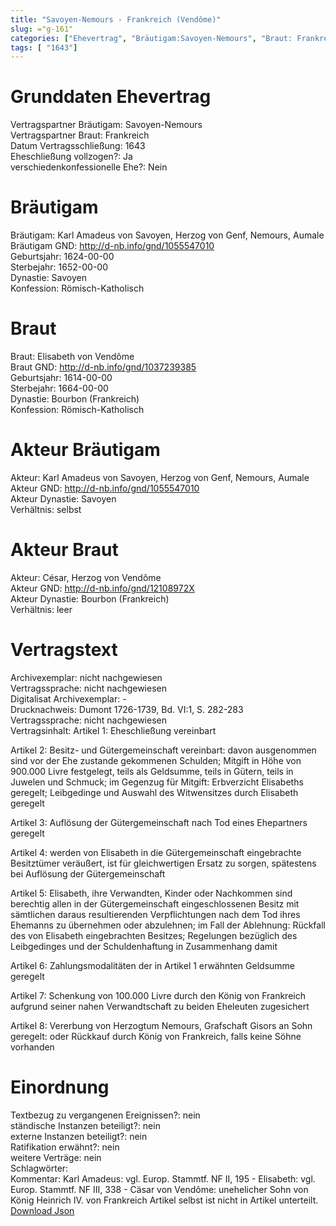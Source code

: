 ```yaml
---
title: "Savoyen-Nemours - Frankreich (Vendôme)"
slug: ="g-161"
categories: ["Ehevertrag", "Bräutigam:Savoyen-Nemours", "Braut: Frankreich", "Eheschließung vollzogen?:Ja", "verschiedenkonfessionelle Ehe?:Nein", "Dynastie Bräutigam:Savoyen", "Akteur Bräutigam:Karl Amadeus von Savoyen, Herzog von Genf, Nemours, Aumale", "Akteur Braut:César, Herzog von Vendôme", "Textbezug?:nein", "Ständisch?:nein", "Ratifikation?:nein", "Sonstiges?:nein", "Bräutigam:Savoyen-Nemours", "Braut: Frankreich"]
tags: [ "1643"]
---
```

<!--more-->

# Grunddaten Ehevertrag

Vertragspartner Bräutigam: Savoyen-Nemours<br>
Vertragspartner Braut: Frankreich<br>
Datum Vertragsschließung: 1643<br>
Eheschließung vollzogen?: Ja<br>
verschiedenkonfessionelle Ehe?: Nein<br>
# Bräutigam

Bräutigam: Karl Amadeus von Savoyen, Herzog von Genf, Nemours, Aumale<br>
Bräutigam GND: http://d-nb.info/gnd/1055547010<br>
Geburtsjahr: 1624-00-00<br>
Sterbejahr: 1652-00-00<br>
Dynastie: Savoyen<br>
Konfession: Römisch-Katholisch<br>
# Braut

Braut: Elisabeth von Vendôme<br>
Braut GND: http://d-nb.info/gnd/1037239385<br>
Geburtsjahr: 1614-00-00<br>
Sterbejahr: 1664-00-00<br>
Dynastie: Bourbon (Frankreich)<br>
Konfession: Römisch-Katholisch<br>
# Akteur Bräutigam

Akteur: Karl Amadeus von Savoyen, Herzog von Genf, Nemours, Aumale<br>
Akteur GND: http://d-nb.info/gnd/1055547010<br>
Akteur Dynastie: Savoyen<br>
Verhältnis: selbst<br>
# Akteur Braut

Akteur: César, Herzog von Vendôme<br>
Akteur GND: http://d-nb.info/gnd/12108972X<br>
Akteur Dynastie: Bourbon (Frankreich)<br>
Verhältnis: leer<br>
# Vertragstext

Archivexemplar: nicht nachgewiesen<br>
Vertragssprache: nicht nachgewiesen<br>
Digitalisat Archivexemplar: -<br>
Drucknachweis: Dumont 1726-1739, Bd. VI:1, S. 282-283<br>
Vertragssprache: nicht nachgewiesen<br>
Vertragsinhalt: Artikel 1: Eheschließung vereinbart

Artikel 2: Besitz- und Gütergemeinschaft vereinbart: davon ausgenommen sind vor der Ehe zustande gekommenen Schulden; Mitgift in Höhe von 900.000 Livre festgelegt, teils als Geldsumme, teils in Gütern, teils in Juwelen und Schmuck; im Gegenzug für Mitgift: Erbverzicht Elisabeths geregelt; Leibgedinge und Auswahl des Witwensitzes durch Elisabeth geregelt

Artikel 3: Auflösung der Gütergemeinschaft nach Tod eines Ehepartners geregelt

Artikel 4: werden von Elisabeth in die Gütergemeinschaft eingebrachte Besitztümer veräußert, ist für gleichwertigen Ersatz zu sorgen, spätestens bei Auflösung der Gütergemeinschaft 

Artikel 5: Elisabeth, ihre Verwandten, Kinder oder Nachkommen sind berechtig allen in der Gütergemeinschaft eingeschlossenen Besitz mit sämtlichen daraus resultierenden Verpflichtungen nach dem Tod ihres Ehemanns zu übernehmen oder abzulehnen; im Fall der Ablehnung: Rückfall des von Elisabeth eingebrachten Besitzes; Regelungen bezüglich des Leibgedinges und der Schuldenhaftung in Zusammenhang damit

Artikel 6: Zahlungsmodalitäten der in Artikel 1 erwähnten Geldsumme geregelt

Artikel 7: Schenkung von 100.000 Livre durch den König von Frankreich aufgrund seiner nahen Verwandtschaft zu beiden Eheleuten zugesichert

Artikel 8: Vererbung von Herzogtum Nemours, Grafschaft Gisors an Sohn geregelt: oder Rückkauf durch König von Frankreich, falls keine Söhne vorhanden<br>
# Einordnung

Textbezug zu vergangenen Ereignissen?: nein<br>
ständische Instanzen beteiligt?: nein<br>
externe Instanzen beteiligt?: nein<br>
Ratifikation erwähnt?: nein<br>
weitere Verträge: nein<br>
Schlagwörter: <br>
Kommentar: Karl Amadeus: vgl. Europ. Stammtf. NF II, 195 - Elisabeth: vgl. Europ. Stammtf. NF III, 338 - Cäsar von Vendôme: unehelicher Sohn von König Heinrich IV. von Frankreich
Artikel selbst ist nicht in Artikel unterteilt.<br>
[Download Json](/vertraege/vertrag-161.json)